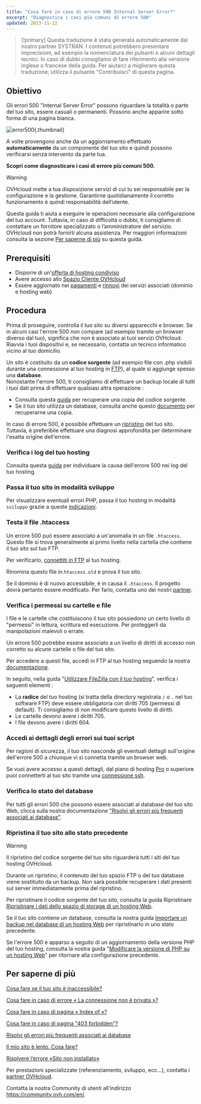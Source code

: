 ```yaml
---
title: "Cosa fare in caso di errore 500 Internal Server Error?"
excerpt: "Diagnostica i casi più comuni di errore 500"
updated: 2023-11-22
---
```


> [!primary]
> Questa traduzione è stata generata automaticamente dal nostro partner SYSTRAN. I contenuti potrebbero presentare imprecisioni, ad esempio la nomenclatura dei pulsanti o alcuni dettagli tecnici. In caso di dubbi consigliamo di fare riferimento alla versione inglese o francese della guida. Per aiutarci a migliorare questa traduzione, utilizza il pulsante "Contribuisci" di questa pagina.
>

## Obiettivo

Gli errori 500 "Internal Server Error" possono riguardare la totalità o parte del tuo sito, essere casuali o permanenti. Possono anche apparire sotto forma di una pagina bianca.

![error500](http-500.png){.thumbnail}

A volte provengono anche da un aggiornamento effettuato **automaticamente** da un componente del tuo sito e quindi possono verificarsi senza intervento da parte tua.

**Scopri come diagnosticare i casi di errore più comuni 500.**

> [!warning]
>
> OVHcloud mette a tua disposizione servizi di cui tu sei responsabile per la configurazione e la gestione. Garantirne quotidianamente il corretto funzionamento è quindi responsabilità dell’utente.
>
> Questa guida ti aiuta a eseguire le operazioni necessarie alla configurazione del tuo account. Tuttavia, in caso di difficoltà o dubbi, ti consigliamo di contattare un fornitore specializzato o l’amministratore del servizio. OVHcloud non potrà fornirti alcuna assistenza. Per maggiori informazioni consulta la sezione [Per saperne di più](diagnostic_fix_500_internal_server_error_#go-further.) su questa guida.
>

## Prerequisiti

- Disporre di un'[offerta di hosting condiviso](hosting.)
- Avere accesso allo [Spazio Cliente OVHcloud](manager.)
- Essere aggiornato nei [pagamenti](invoice_management#pay-bills.) e [rinnovi](how_to_use_automatic_renewal#renewal-management.) dei servizi associati (dominio e hosting web)

## Procedura

Prima di proseguire, controlla il tuo sito su diversi apparecchi e browser. Se in alcuni casi l'errore 500 non compare (ad esempio tramite un browser diverso dal tuo), significa che non è associato ai tuoi servizi OVHcloud. Riavvia i tuoi dispositivi e, se necessario, contatta un tecnico informatico vicino al tuo domicilio.

Un sito è costituito da un **codice sorgente** (ad esempio file con .php visibili durante una connessione al tuo hosting in [FTP](ftp_connection1.)), al quale si aggiunge spesso una **database**.
<br>Nonostante l'errore 500, ti consigliamo di effettuare un backup locale di tutti i tuoi dati prima di effettuare qualsiasi altra operazione :

- Consulta questa [guida](ftp_filezilla_user_guide1.) per recuperare una copia del codice sorgente.
- Se il tuo sito utilizza un database, consulta anche questo [documento](sql_database_export1.) per recuperarne una copia.

In caso di errore 500, è possibile effettuare un [ripristino](diagnostic_fix_500_internal_server_error_#restore.) del tuo sito. Tuttavia, è preferibile effettuare una diagnosi approfondita per determinare l'esatta origine dell'errore.

### Verifica i log del tuo hosting

Consulta questa [guida](logs_and_statistics1.) per individuare la causa dell'errore 500 nei log del tuo hosting.

### Passa il tuo sito in modalità sviluppo

Per visualizzare eventuali errori PHP, passa il tuo hosting in modalità `sviluppo` grazie a queste [indicazioni](configure_your_web_hosting#step-2-modifica-la-configurazione-dellhosting-web.).

### Testa il file .htaccess

Un errore 500 può essere associato a un'anomalia in un file `.htaccess`. Questo file si trova generalmente al primo livello nella cartella che contiene il tuo sito sul tuo FTP.

Per verificarlo, [connettiti in FTP](ftp_connection1.) al tuo hosting.

Rinomina questo file in.`htaccess.old` e prova il tuo sito.

Se il dominio è di nuovo accessibile, è in causa il `.htaccess`. Il progetto dovrà pertanto essere modificato. Per farlo, contatta uno dei nostri [partner](partner.).

### Verifica i permessi su cartelle e file

I file e le cartelle che costituiscono il tuo sito possiedono un certo livello di "permessi" in lettura, scrittura ed esecuzione. Per proteggerli da manipolazioni malevoli o errate.

Un errore 500 potrebbe essere associato a un livello di diritti di accesso non corretto su alcune cartelle o file del tuo sito.

Per accedere a questi file, accedi in FTP al tuo hosting seguendo la nostra [documentazione](ftp_connection1.).

In seguito, nella guida "[Utilizzare FileZilla con il tuo hosting](ftp_filezilla_user_guide#diritti-su-file-e-cartelle.)", verifica i seguenti elementi :

- La **radice** del tuo hosting (si tratta della directory registrata `/` o `.` nel tuo software FTP) deve essere obbligatoria con diritti 705 (permessi di default). Ti consigliamo di non modificare questo livello di diritti.
- Le cartelle devono avere i diritti 705.
- I file devono avere i diritti 604.

### Accedi ai dettagli degli errori sui tuoi script

Per ragioni di sicurezza, il tuo sito nasconde gli eventuali dettagli sull'origine dell'errore 500 a chiunque vi si connetta tramite un browser web.

Se vuoi avere accesso a questi dettagli, dal piano di hosting [Pro](hosting-professional-offer.) o superiore puoi connetterti al tuo sito tramite una [connessione ssh](ssh_on_webhosting1.).

### Verifica lo stato del database

Per tutti gli errori 500 che possono essere associati al database del tuo sito Web, clicca sulla nostra documentazione ["Risolvi gli errori più frequenti associati ai database"](diagnosis_database_errors1.).

### Ripristina il tuo sito allo stato precedente <a name="restore"></a>

> [!warning]
>
> Il ripristino del codice sorgente del tuo sito riguarderà tutti i siti del tuo hosting OVHcloud.
>
> Durante un ripristino, il contenuto del tuo spazio FTP o del tuo database viene sostituito da un backup. Non sarà possibile recuperare i dati presenti sul server immediatamente prima del ripristino.
>

Per ripristinare il codice sorgente del tuo sito, consulta la guida Ripristinare [Ripristinare i dati dello spazio di storage di un hosting Web](ftp_save_and_backup1.).

Se il tuo sito contiene un database, consulta la nostra guida [Importare un backup nel database di un hosting Web](sql_importing_mysql_database#ripristino-dallo-spazio-cliente-ovh.) per ripristinarlo in uno stato precedente.

Se l'errore 500 è apparso a seguito di un aggiornamento della versione PHP del tuo hosting, consulta la nostra guida "[Modificare la versione di PHP su un hosting Web](configure_your_web_hosting1.)" per ritornare alla configurazione precedente.

## Per saperne di più <a name="go-further"></a>

[Cosa fare se il tuo sito è inaccessibile?](diagnostic-website-not-accessible1.)

[Cosa fare in caso di errore « La connessione non è privata »?](diagnostic-not-secured1.)

[Cosa fare in caso di pagina « Index of »?](diagnostic-index-of1.)

[Cosa fare in caso di pagina "403 forbidden"?](diagnostic_403_forbidden1.)

[Risolvi gli errori più frequenti associati ai database](diagnosis_database_errors1.)

[Il mio sito è lento. Cosa fare?](diagnostic_slownesses1.)

[Risolvere l’errore «Sito non installato»](multisites_website_not_installed1.)

Per prestazioni specializzate (referenziamento, sviluppo, ecc...), contatta i [partner OVHcloud](partner.).

Contatta la nostra Community di utenti all'indirizzo <https://community.ovh.com/en/>.